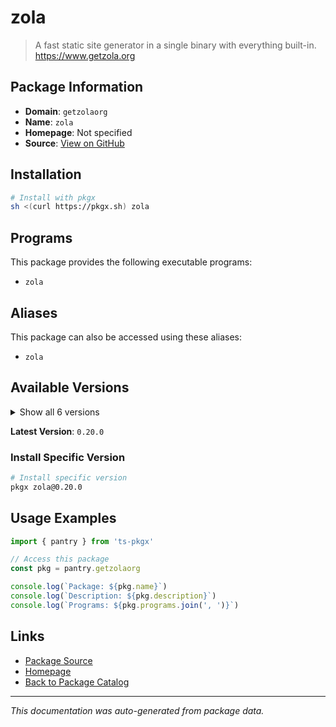 # zola

> A fast static site generator in a single binary with everything built-in. https://www.getzola.org

## Package Information

- **Domain**: `getzolaorg`
- **Name**: `zola`
- **Homepage**: Not specified
- **Source**: [View on GitHub](https://github.com/pkgxdev/pantry/tree/main/projects/getzola.org/package.yml)

## Installation

```bash
# Install with pkgx
sh <(curl https://pkgx.sh) zola
```

## Programs

This package provides the following executable programs:

- `zola`

## Aliases

This package can also be accessed using these aliases:

- `zola`

## Available Versions

<details>
<summary>Show all 6 versions</summary>

- `0.20.0`, `0.19.2`, `0.19.1`, `0.19.0`, `0.18.0`
- `0.17.2`

</details>

**Latest Version**: `0.20.0`

### Install Specific Version

```bash
# Install specific version
pkgx zola@0.20.0
```

## Usage Examples

```typescript
import { pantry } from 'ts-pkgx'

// Access this package
const pkg = pantry.getzolaorg

console.log(`Package: ${pkg.name}`)
console.log(`Description: ${pkg.description}`)
console.log(`Programs: ${pkg.programs.join(', ')}`)
```

## Links

- [Package Source](https://github.com/pkgxdev/pantry/tree/main/projects/getzola.org/package.yml)
- [Homepage](#)
- [Back to Package Catalog](../package-catalog.md)

---

*This documentation was auto-generated from package data.*
